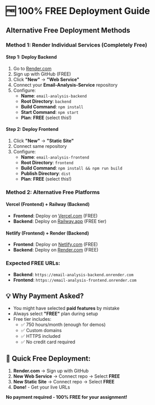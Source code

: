 # 🆓 **100% FREE Deployment Guide**

## Alternative Free Deployment Methods

### **Method 1: Render Individual Services (Completely Free)**

#### **Step 1: Deploy Backend**
1. Go to [Render.com](https://render.com) 
2. Sign up with GitHub (FREE)
3. Click **"New"** → **"Web Service"**
4. Connect your **Email-Analysis-Service** repository
5. Configure:
   - **Name**: `email-analysis-backend`
   - **Root Directory**: `backend`
   - **Build Command**: `npm install`
   - **Start Command**: `npm start`
   - **Plan**: **FREE** (select this!)

#### **Step 2: Deploy Frontend** 
1. Click **"New"** → **"Static Site"**
2. Connect same repository
3. Configure:
   - **Name**: `email-analysis-frontend`  
   - **Root Directory**: `frontend`
   - **Build Command**: `npm install && npm run build`
   - **Publish Directory**: `dist`
   - **Plan**: **FREE** (select this!)

### **Method 2: Alternative Free Platforms**

#### **Vercel (Frontend) + Railway (Backend)**
- **Frontend**: Deploy on [Vercel.com](https://vercel.com) (FREE)
- **Backend**: Deploy on [Railway.app](https://railway.app) (FREE tier)

#### **Netlify (Frontend) + Render (Backend)**
- **Frontend**: Deploy on [Netlify.com](https://netlify.com) (FREE)
- **Backend**: Deploy on [Render.com](https://render.com) (FREE)

### **Expected FREE URLs:**
- **Backend**: `https://email-analysis-backend.onrender.com`
- **Frontend**: `https://email-analysis-frontend.onrender.com`

## 💡 **Why Payment Asked?**
- You might have selected **paid features** by mistake
- Always select **"FREE"** plan during setup
- Free tier includes:
  - ✅ 750 hours/month (enough for demos)
  - ✅ Custom domains
  - ✅ HTTPS included
  - ✅ No credit card required

## 🚀 **Quick Free Deployment:**
1. **Render.com** → Sign up with GitHub
2. **New Web Service** → Connect repo → Select **FREE**
3. **New Static Site** → Connect repo → Select **FREE**
4. **Done!** - Get your live URLs

**No payment required - 100% FREE for your assignment!**
